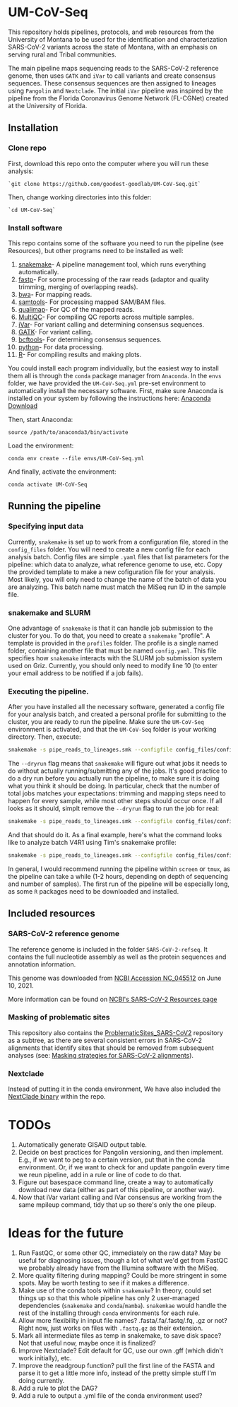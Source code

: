 # UM-CoV-Seq

This repository holds pipelines, protocols, and web resources from the University of Montana to be used for the identification and characterization SARS-CoV-2 variants across the state of Montana, with an emphasis on serving rural and Tribal communities.

The main pipeline maps sequencing reads to the SARS-CoV-2 reference genome, then uses `GATK` and `iVar` to call variants and create consensus sequences. These consensus sequences are then assigned to lineages using `Pangolin` and `Nextclade`. The initial `iVar` pipeline was inspired by the pipeline from the Florida Coronavirus Genome Network (FL-CGNet) created at the University of Florida.

## Installation

### Clone repo

First, download this repo onto the computer where you will run these analysis:

    `git clone https://github.com/goodest-goodlab/UM-CoV-Seq.git`

Then, change working directories into this folder:

    `cd UM-CoV-Seq`

### Install software

This repo contains some of the software you need to run the pipeline (see Resources), but other programs need to be installed as well:

1. [snakemake](https://snakemake.readthedocs.io/en/stable/)- A pipeline management tool, which runs everything automatically.
2. [fastp](https://github.com/OpenGene/fastp)- For some processing of the raw reads (adaptor and quality trimming, merging of overlapping reads).
3. [bwa](http://bio-bwa.sourceforge.net)- For mapping reads.
4. [samtools](https://www.htslib.org)- For processing mapped SAM/BAM files.
5. [qualimap](http://qualimap.conesalab.org)- For QC of the mapped reads.
6. [MultiQC](https://multiqc.info)- For compiling QC reports across multiple samples.
7. [iVar](https://andersen-lab.github.io/ivar/html/index.html)- For variant calling and determining consensus sequences.
8. [GATK](https://gatk.broadinstitute.org/hc/en-us)- For variant calling.  
9. [bcftools](https://samtools.github.io/bcftools/)- For determining consensus sequences. 
10. [python](https://www.python.org)- For data processing.
11. [R](https://www.python.org)- For compiling results and making plots. 

You could install each program individually, but the easiest way to install them all is through the `conda` package manager from `Anaconda`. In the `envs` folder, we have provided the `UM-CoV-Seq.yml` pre-set environment to automatically install the necessary software. First, make sure Anaconda is installed on your system by following the instructions here: [Anaconda Download](https://www.anaconda.com/products/individual#download-section)

Then, start Anaconda:
    
    source /path/to/anaconda3/bin/activate

Load the environment:

    conda env create --file envs/UM-CoV-Seq.yml

And finally, activate the environment:

    conda activate UM-CoV-Seq

## Running the pipeline

### Specifying input data

Currently, `snakemake` is set up to work from a configuration file, stored in the `config_files` folder. You will need to create a new config file for each analysis batch. Config files are simple `.yaml` files that list parameters for the pipeline: which data to analyze, what reference genome to use, etc. Copy the provided template to make a new cofiguration file for your analysis. Most likely, you will only need to change the name of the batch of data you are analyzing. This batch name must match the MiSeq run ID in the sample file. 

### snakemake and SLURM

One advantage of `snakemake` is that it can handle job submission to the cluster for you. To do that, you need to create a `snakemake` "profile". A template is provided in the `profiles` folder. The profile is a single named folder, containing another file that must be named `config.yaml`. This file specifies how `snakemake` interacts with the SLURM job submission system used on Griz. Currently, you should only need to modify line 10 (to enter your email address to be notified if a job fails).

### Executing the pipeline. 

After you have installed all the necessary software, generated a config file for your analysis batch, and created a personal profile for submitting to the cluster, you are ready to run the pipeline. Make sure the `UM-CoV-Seq` environment is activated, and that the `UM-CoV-Seq` folder is your working directory. Then, execute:

```bash
snakemake -s pipe_reads_to_lineages.smk --configfile config_files/config_BATCH.yaml --profile profiles/YOUR_SNAKE_PROFILE_FOLDER/ --dryrun
```

The `--dryrun` flag means that `snakemake` will figure out what jobs it needs to do without actually running/submitting any of the jobs. It's good practice to do a dry run before you actually run the pipeline, to make sure it is doing what you think it should be doing. In particular, check that the number of total jobs matches your expectations: trimming and mapping steps need to happen for every sample, while most other steps should occur once. If all looks as it should, simplt remove the `--dryrun` flag to run the job for real:

```bash
snakemake -s pipe_reads_to_lineages.smk --configfile config_files/config_BATCH.yaml --profile profiles/YOUR_SNAKE_PROFILE_FOLDER/

```

And that should do it. As a final example, here's what the command looks like to analyze batch V4R1 using Tim's snakemake profile:

```bash
snakemake -s pipe_reads_to_lineages.smk --configfile config_files/config_V4R1.yaml --profile profiles/TJT/
```

In general, I would recommend running the pipeline within `screen` or `tmux`, as the pipeline can take a while (1-2 hours, depending on depth of sequencing and number of samples). The first run of the pipeline will be especially long, as some `R` packages need to be downloaded and installed. 

## Included resources

### SARS-CoV-2 reference genome

The reference genome is included in the folder `SARS-CoV-2-refseq`. It contains the full nucleotide assembly as well as the protein sequences and annotation information. 

This genome was downloaded from [NCBI Accession NC_045512](https://www.ncbi.nlm.nih.gov/genome/?term=NC_045512) on June 10, 2021.

More information can be found on [NCBI's SARS-CoV-2 Resources page](https://www.ncbi.nlm.nih.gov/sars-cov-2/)

### Masking of problematic sites

This repository also contains the [ProblematicSites_SARS-CoV2](https://github.com/W-L/ProblematicSites_SARS-CoV2) repository as a subtree, as there are several consistent errors in SARS-CoV-2 alignments that identify sites that should be removed from subsequent analyses (see: [Masking strategies for SARS-CoV-2 alignments](https://virological.org/t/masking-strategies-for-sars-cov-2-alignments/480)).

### Nextclade

Instead of putting it in the conda environment, We have also included the [NextClade binary](https://github.com/nextstrain/nextclade/releases) within the repo. 

# TODOs

1. Automatically generate GISAID output table. 
2. Decide on best practices for Pangolin versioning, and then implement. E.g., if we want to peg to a certain version, put that in the conda environment. Or, if we want to check for and update pangolin every time we reun pipeline, add in a rule or line of code to do that.
3. Figure out basespace command line, create a way to automatically download new data (either as part of this pipeline, or another way). 
4. Now that iVar variant calling and iVar consensus are working from the same mpileup command, tidy that up so there's only the one pileup. 

# Ideas for the future

1. Run FastQC, or some other QC, immediately on the raw data? May be useful for diagnosing issues, though a lot of what we'd get from FastQC we probably already have from the Illumina software with the MiSeq.
2. More quality filtering during mapping? Could be more stringent in some spots. May be worth testing to see if it makes a difference.
3. Make use of the conda tools within `snakemake`? In theory, could set things up so that this whole pipeline has only 2 user-managed dependencies (`snakemake` and `conda`/`mamba`). `snakemkae` would handle the rest of the installing through `conda` environments for each rule. 
4. Allow more flexibility in input file names? .fasta/.fa/.fastq/.fq, .gz or not? Right now, just works on files with `.fastq.gz` as their extension.
5. Mark all intermediate files as temp in snakemake, to save disk space? Not that useful now, maybe once it is finalized?
6. Improve Nextclade? Edit default for QC, use our own .gff (which didn't work initially), etc.
7. Improve the readgroup function? pull the first line of the FASTA and parse it to get a little more info, instead of the pretty simple stuff I'm doing currently.
8. Add a rule to plot the DAG?
9. Add a rule to output a .yml file of the conda environment used? 
